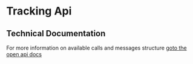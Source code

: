 # Tracking Api

## Technical Documentation
For more information on available calls and messages structure [goto the open api docs](http://secure.trackmatic.co.za/documentation/tracking.html)